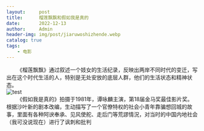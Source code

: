 ```yaml
---
layout:     post
title:      榴莲飘飘和假如我是真的
date:       2022-12-13
author:     Admin
header-img: img/post/jiaruwoshizhende.webp
catalog: true
tags:
    - 电影
---
```

&emsp;&emsp;《榴莲飘飘》通过叙述一个妓女的生活纪录，反映出两岸不同时代的变迁，写出在这个时代生活的人，特别是无处安放的底层人群，他们的生活状态和精神状态。
<br>
![test](https://img.locyoo.com/p582402863.png)
<br>
&emsp;&emsp;《假如我是真的》拍摄于1981年，谭咏麟主演，第18届金马奖最佳影片奖。根据沙叶新的剧本改编，生动描写了一个官僚特权的社会小青年靠骗想回城的故事，里面有各种阿谀奉承、见风使舵、走后门等荒謬情況，对当时的中国内地社会（我可没说现在）进行了讽刺和批判

